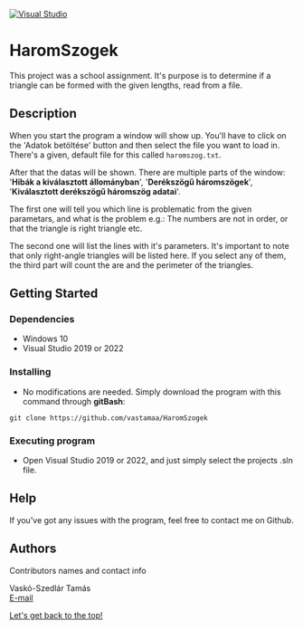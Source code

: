 [![Visual Studio](https://img.shields.io/badge/--6C33AF?logo=visual%20studio)](https://visualstudio.microsoft.com/)

# <div id="top">HaromSzogek</div>

This project was a school assignment. It's purpose is to determine if a triangle can be formed with the given lengths, read from a file.

## Description

When you start the program a window will show up. You'll have to click on the 'Adatok betöltése' button and then select the file you want to load in. There's a given, default file for this called `haromszog.txt`.

After that the datas will be shown. There are multiple parts of the window: '<b>Hibák a kiválasztott állományban</b>', '<b>Derékszögű háromszögek</b>', '<b>Kiválasztott derékszögű háromszög adatai</b>'.

The first one will tell you which line is problematic from the given parametars, and what is the problem e.g.: The numbers are not in order, or that the triangle is right triangle etc.

The second one will list the lines with it's parameters. It's important to note that only right-angle triangles will be listed here. If you select any of them, the third part will count the are and the perimeter of the triangles.

## Getting Started

### Dependencies

* Windows 10
* Visual Studio 2019 or 2022

### Installing

* No modifications are needed. Simply download the program with this command through <b>gitBash</b>:
```
git clone https://github.com/vastamaa/HaromSzogek
```

### Executing program

* Open Visual Studio 2019 or 2022, and just simply select the projects .sln file.

## Help

If you've got any issues with the program, feel free to contact me on Github.

## Authors

Contributors names and contact info

Vaskó-Szedlár Tamás<br/>
[E-mail](mailto:vsztom@gmail.com?subject=[GitHub])

[Let's get back to the top!](#top)
